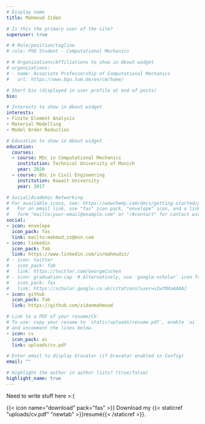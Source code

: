 ```yaml
---
# Display name
title: Mahmoud Zidan

# Is this the primary user of the site?
superuser: true

# # Role/position/tagline
# role: PhD Student - Computational Mechanics

# # Organizations/Affiliations to show in About widget
# organizations:
# - name: Associate Professorship of Computational Mechanics
#   url: https://www.bgu.tum.de/en/cm/home/

# Short bio (displayed in user profile at end of posts)
bio: 

# Interests to show in About widget
interests:
- Finite Element Analysis
- Material Modelling
- Model Order Reduction

# Education to show in About widget
education:
  courses:
  - course: MSc in Computational Mechanics
    institution: Technical University of Munich
    year: 2020
  - course: BSc in Civil Engineering
    institution: Kuwait University
    year: 2017

# Social/Academic Networking
# For available icons, see: https://wowchemy.com/docs/getting-started/page-builder/#icons
#   For an email link, use "fas" icon pack, "envelope" icon, and a link in the
#   form "mailto:your-email@example.com" or "/#contact" for contact widget.
social:
- icon: envelope
  icon_pack: fas
  link: mailto:mahmud_zz@msn.com
- icon: linkedin
  icon_pack: fab
  link: https://www.linkedin.com/in/mahmudzz/
# - icon: twitter
#   icon_pack: fab
#   link: https://twitter.com/GeorgeCushen
# - icon: graduation-cap  # Alternatively, use `google-scholar` icon from `ai` icon pack
#   icon_pack: fas
#   link: https://scholar.google.co.uk/citations?user=sIwtMXoAAAAJ
- icon: github
  icon_pack: fab
  link: https://github.com/zidanmahmoud

# Link to a PDF of your resume/CV.
# To use: copy your resume to `static/uploads/resume.pdf`, enable `ai` icons in `params.toml`, 
# and uncomment the lines below.
- icon: cv
  icon_pack: ai
  link: uploads/cv.pdf

# Enter email to display Gravatar (if Gravatar enabled in Config)
email: ""

# Highlight the author in author lists? (true/false)
highlight_name: true
---
```


<!-- I am a PhD Student at the [Associate Professorship of Computational Mechanics](https://www.bgu.tum.de/en/cm/home/) at the [Technical University of Munich](https://www.tum.de/en/), part of a group working on Multi-fidelity Failure Modeling and Optimization for Natural Fiber Structures in Complex Environments, funded by the [International Graduate School of Science and Engineering (IGSSE)](https://www.igsse.gs.tum.de/home/). This project is currently aimed to be implemented in the open-source multiphysics Finite Element framework, [Kratos](https://www.cimne.com/kratos/). -->
Need to write stuff here >:(

{{< icon name="download" pack="fas" >}} Download my {{< staticref "uploads/cv.pdf" "newtab" >}}resumé{{< /staticref >}}.
